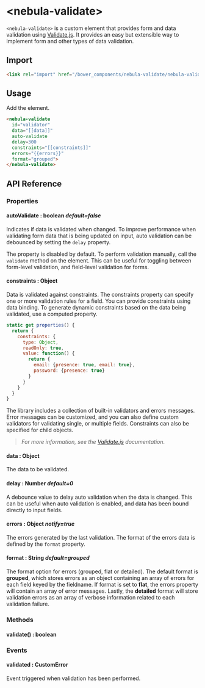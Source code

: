 # \<nebula-validate\>

`<nebula-validate>` is a custom element that provides form and data validation using [Validate.js](https://validatejs.org/). It provides an easy but extensible way to implement form and other types of data validation.

## Import

```html
<link rel="import" href="/bower_components/nebula-validate/nebula-validate.html">
```

## Usage

Add the element.

```html
<nebula-validate
  id="validator"
  data="[[data]]"
  auto-validate
  delay=300
  constraints="[[constraints]]"
  errors="{{errors}}"
  format="grouped">
</nebula-validate>
```

## API Reference

### Properties

#### autoValidate : boolean *default=false*

Indicates if data is validated when changed. To improve performance when validating form data that is being updated on input, auto validation can be debounced by setting the `delay` property.

The property is disabled by default. To perform validation manually, call the `validate` method on the element. This can be useful for toggling between form-level validation, and field-level validation for forms.

#### constraints : Object

Data is validated against constraints. The constraints property can specify one or more validation rules for a field. You can provide constraints using data binding. To generate dynamic constraints based on the data being validated, use a computed property. 

```js
static get properties() {
  return {
    constraints: {
      type: Object,
      readOnly: true,
      value: function() {
        return {
          email: {presence: true, email: true},
          password: {presence: true}          
        }
      }
    }
  }
}
```

The library includes a collection of built-in validators and errors messages. Error messages can be customized, and you can also define custom validators for validating single, or multiple fields. Constraints can also be specified for child objects.

> <i>For more information, see the [Validate.js](https://validatejs.org/#constraints) documentation.</i>

#### data : Object

The data to be validated.

#### delay : Number *default=0*

A debounce value to delay auto validation when the data is changed. This can be useful when auto validation is enabled, and data has been bound directly to input fields.

#### errors : Object *notify=true*

The errors generated by the last validation. The format of the errors data is defined by the `format` property.

#### format : String *default=grouped*

The format option for errors (grouped, flat or detailed). The default format is **grouped**, which stores errors as an object containing an array of errors for each field keyed by the fieldname. If format is set to **flat**, the errors property will contain an array of error messages. Lastly, the **detailed** format will store validation errors as an array of verbose information related to each validation failure.

### Methods

#### validate() : boolean

### Events

#### validated : CustomError

Event triggered when validation has been performed.
